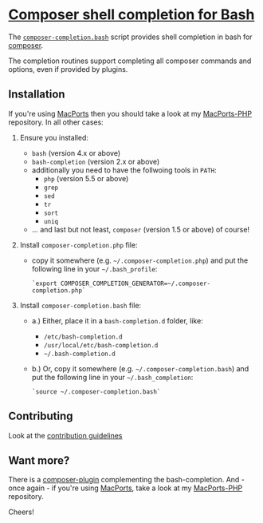 # [Composer shell completion for Bash](https://sjorek.github.io/composer-bash-completion/)

The [`composer-completion.bash`](composer-completion.bash)
script provides shell completion in bash for [composer](https://getcomposer.org).

The completion routines support completing all composer commands and options,
even if provided by plugins.


## Installation

If you're using [MacPorts](https://www.macports.org) then you should
take a look at my [MacPorts-PHP](https://sjorek.github.io/MacPorts-PHP)
repository. In all other cases:

1. Ensure you installed:
   * `bash` (version 4.x or above)
   * `bash-completion` (version 2.x or above)
   * additionally you need to have the follwoing tools in `PATH`:
       * `php` (version 5.5 or above)
       * `grep`
       * `sed`
       * `tr`
       * `sort`
       * `uniq`
   * … and last but not least, `composer` (version 1.5 or above) of course!

2. Install `composer-completion.php` file:
   * copy it somewhere (e.g. `~/.composer-completion.php`) and put the
     following line in your `~/.bash_profile`:

         `export COMPOSER_COMPLETION_GENERATOR=~/.composer-completion.php`

3. Install `composer-completion.bash` file:
   * a.) Either, place it in a `bash-completion.d` folder, like:
       * `/etc/bash-completion.d`
       * `/usr/local/etc/bash-completion.d`
       * `~/.bash-completion.d`
   * b.) Or, copy it somewhere (e.g. `~/.composer-completion.bash`) and put the
     following line in your `~/.bash_completion`:

         `source ~/.composer-completion.bash`


## Contributing

Look at the [contribution guidelines](CONTRIBUTING.md)


## Want more?

There is a [composer-plugin](https://sjorek.github.io/composer-virtual-environment-plugin/)
complementing the bash-completion. And - once again - if you're using [MacPorts](http://macports.org),
take a look at my [MacPorts-PHP](https://sjorek.github.io/MacPorts-PHP/)
repository.

Cheers!
